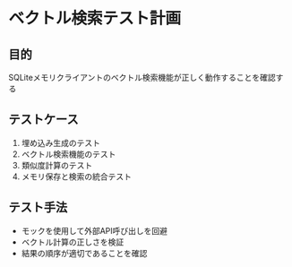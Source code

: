 # ベクトル検索テスト計画

## 目的
SQLiteメモリクライアントのベクトル検索機能が正しく動作することを確認する

## テストケース

1. 埋め込み生成のテスト
2. ベクトル検索機能のテスト
3. 類似度計算のテスト
4. メモリ保存と検索の統合テスト

## テスト手法
- モックを使用して外部API呼び出しを回避
- ベクトル計算の正しさを検証
- 結果の順序が適切であることを確認